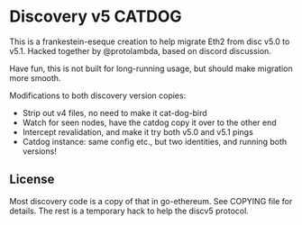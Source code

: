 # Discovery v5 CATDOG

This is a frankestein-eseque creation to help migrate Eth2 from disc v5.0 to v5.1.
Hacked together by @protolambda, based on discord discussion.

Have fun, this is not built for long-running usage, but should make migration more smooth.

Modifications to both discovery version copies:
- Strip out v4 files, no need to make it cat-dog-bird
- Watch for seen nodes, have the catdog copy it over to the other end
- Intercept revalidation, and make it try both v5.0 and v5.1 pings
- Catdog instance: same config etc., but two identities, and running both versions!

## License

Most discovery code is a copy of that in go-ethereum. See COPYING file for details.
The rest is a temporary hack to help the discv5 protocol.
